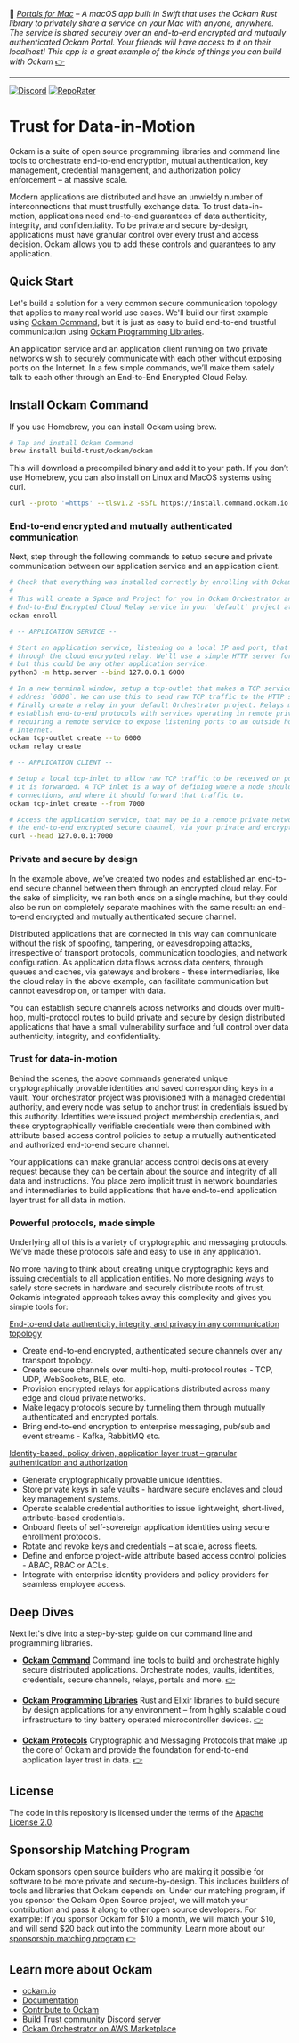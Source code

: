 🚀 _[Portals for Mac](https://github.com/build-trust/ockam/blob/develop/examples/app/portals/README.md) – A macOS app built in Swift that uses the Ockam Rust library to privately share a service on your Mac with anyone, anywhere. The service is shared securely over an end-to-end encrypted and mutually authenticated Ockam Portal. Your friends will have access to it on their *localhost*! This app is a great example of the kinds of things you can build with Ockam_ [👉](https://github.com/build-trust/ockam/blob/develop/examples/app/portals/README.md)

---

<a href="https://discord.gg/RAbjRr3kds"><img alt="Discord" src="https://img.shields.io/discord/1074960884490833952?label=Discord&logo=discord&style=flat&logoColor=white"></a>
[![RepoRater](https://repo-rater.eddiehub.io/api/badge?owner=build-trust&name=ockam)](https://repo-rater.eddiehub.io/rate?owner=build-trust&name=ockam)


# Trust for Data-in-Motion

Ockam is a suite of open source programming libraries and command line tools to
orchestrate end-to-end encryption, mutual authentication, key management, credential
management, and authorization policy enforcement – at massive scale.

Modern applications are distributed and have an unwieldy number of
interconnections that must trustfully exchange data. To trust data-in-motion,
applications need end-to-end guarantees of data authenticity, integrity, and
confidentiality. To be private and secure by-design, applications must have
granular control over every trust and access decision. Ockam allows you to add
these controls and guarantees to any application.

## Quick Start

Let's build a solution for a very common secure communication topology that
applies to many real world use cases. We'll build our first example using
[Ockam Command](https://docs.ockam.io/reference/command), but it is just as easy
to build end-to-end trustful communication using
[Ockam Programming Libraries](https://docs.ockam.io/reference/libraries/rust).

An application service and an application client running on two private networks
wish to securely communicate with each other without exposing ports on the
Internet. In a few simple commands, we’ll make them safely talk to each other
through an End-to-End Encrypted Cloud Relay.

## Install Ockam Command

If you use Homebrew, you can install Ockam using brew.

```bash
# Tap and install Ockam Command
brew install build-trust/ockam/ockam
```

This will download a precompiled binary and add it to your path.
If you don’t use Homebrew, you can also install on Linux and MacOS systems using curl.

```bash
curl --proto '=https' --tlsv1.2 -sSfL https://install.command.ockam.io | bash
```

### End-to-end encrypted and mutually authenticated communication

Next, step through the following commands to setup secure and private
communication between our application service and an application client.

```bash
# Check that everything was installed correctly by enrolling with Ockam Orchestrator.
#
# This will create a Space and Project for you in Ockam Orchestrator and provision an
# End-to-End Encrypted Cloud Relay service in your `default` project at `/project/default`.
ockam enroll

# -- APPLICATION SERVICE --

# Start an application service, listening on a local IP and port, that clients would access
# through the cloud encrypted relay. We'll use a simple HTTP server for this first example
# but this could be any other application service.
python3 -m http.server --bind 127.0.0.1 6000

# In a new terminal window, setup a tcp-outlet that makes a TCP service available at the given
# address `6000`. We can use this to send raw TCP traffic to the HTTP server on port `6000`.
# Finally create a relay in your default Orchestrator project. Relays make it possible to
# establish end-to-end protocols with services operating in remote private networks, without
# requiring a remote service to expose listening ports to an outside hostile network like the
# Internet.
ockam tcp-outlet create --to 6000
ockam relay create

# -- APPLICATION CLIENT --

# Setup a local tcp-inlet to allow raw TCP traffic to be received on port `7000` before
# it is forwarded. A TCP inlet is a way of defining where a node should be listening for
# connections, and where it should forward that traffic to.
ockam tcp-inlet create --from 7000

# Access the application service, that may be in a remote private network though
# the end-to-end encrypted secure channel, via your private and encrypted cloud relay.
curl --head 127.0.0.1:7000
```

### Private and secure by design

In the example above, we’ve created two nodes and established an end-to-end
secure channel between them through an encrypted cloud relay. For the sake of
simplicity, we ran both ends on a single machine, but they could also be run on
completely separate machines with the same result: an end-to-end encrypted and
mutually authenticated secure channel.

Distributed applications that are connected in this way can communicate without
the risk of spoofing, tampering, or eavesdropping attacks, irrespective of transport
protocols, communication topologies, and network configuration. As application
data flows across data centers, through queues and caches, via gateways and
brokers - these intermediaries, like the cloud relay in the above example, can
facilitate communication but cannot eavesdrop on, or tamper with data.

You can establish secure channels across networks and clouds over multi-hop,
multi-protocol routes to build private and secure by design distributed applications
that have a small vulnerability surface and full control over data authenticity,
integrity, and confidentiality.

### Trust for data-in-motion

Behind the scenes, the above commands generated unique cryptographically
provable identities and saved corresponding keys in a vault. Your orchestrator
project was provisioned with a managed credential authority, and every node was
setup to anchor trust in credentials issued by this authority. Identities were
issued project membership credentials, and these cryptographically verifiable
credentials were then combined with attribute based access control policies to
setup a mutually authenticated and authorized end-to-end secure channel.

Your applications can make granular access control decisions at every request
because they can be certain about the source and integrity of all data and instructions.
You place zero implicit trust in network boundaries and intermediaries to build
applications that have end-to-end application layer trust for all data in motion.

### Powerful protocols, made simple

Underlying all of this is a variety of cryptographic and messaging protocols.
We’ve made these protocols safe and easy to use in any application.

No more having to think about creating unique cryptographic keys and issuing
credentials to all application entities. No more designing ways to safely store
secrets in hardware and securely distribute roots of trust. Ockam’s integrated
approach takes away this complexity and gives you simple tools for:

<ins>End-to-end data authenticity, integrity, and privacy in any communication topology</ins>

* Create end-to-end encrypted, authenticated secure channels over any transport topology.
* Create secure channels over multi-hop, multi-protocol routes - TCP, UDP, WebSockets, BLE, etc.
* Provision encrypted relays for applications distributed across many edge and cloud private networks.
* Make legacy protocols secure by tunneling them through mutually authenticated and encrypted portals.
* Bring end-to-end encryption to enterprise messaging, pub/sub and event streams - Kafka, RabbitMQ etc.

<ins>Identity-based, policy driven, application layer trust – granular authentication and authorization</ins>

* Generate cryptographically provable unique identities.
* Store private keys in safe vaults - hardware secure enclaves and cloud key management systems.
* Operate scalable credential authorities to issue lightweight, short-lived, attribute-based credentials.
* Onboard fleets of self-sovereign application identities using secure enrollment protocols.
* Rotate and revoke keys and credentials – at scale, across fleets.
* Define and enforce project-wide attribute based access control policies - ABAC, RBAC or ACLs.
* Integrate with enterprise identity providers and policy providers for seamless employee access.

## Deep Dives

Next let's dive into a step-by-step guide on our command line and programming libraries.

* [__Ockam Command__](https://docs.ockam.io/reference/command)
Command line tools to build and orchestrate highly secure distributed applications.
Orchestrate nodes, vaults, identities, credentials, secure channels, relays, portals and more.
[👉](https://docs.ockam.io/reference/command)

* [__Ockam Programming Libraries__](https://docs.ockam.io/reference/libraries)
Rust and Elixir libraries to build secure by design applications for any environment
– from highly scalable cloud infrastructure to tiny battery operated microcontroller devices.
[👉](https://docs.ockam.io/reference/libraries)

* [__Ockam Protocols__](https://docs.ockam.io/reference/protocols)
Cryptographic and Messaging Protocols that make up the core of Ockam and provide the foundation for end-to-end application layer trust in data.
[👉](https://docs.ockam.io/reference/libraries)

## License

The code in this repository is licensed under the terms of the [Apache License 2.0](LICENSE).

## Sponsorship Matching Program

Ockam sponsors open source builders who are making it possible for software to be more private and secure-by-design. This includes builders of tools and libraries that Ockam depends on. Under our matching program, if you sponsor the Ockam Open Source project, we will match your contribution and pass it along to other open source developers. For example: If you sponsor Ockam for $10 a month, we will match your $10, and will send $20 back out into the community. Learn more about our [sponsorship matching program](https://github.com/sponsors/build-trust) [👉](https://github.com/sponsors/build-trust)

## Learn more about Ockam

- [ockam.io](https://www.ockam.io/)
- [Documentation](https://docs.ockam.io/)
- [Contribute to Ockam](https://github.com/build-trust/.github/blob/main/CONTRIBUTING.md#contributing-to-ockam-on-github)
- [Build Trust community Discord server](https://discord.gg/RAbjRr3kds)
- [Ockam Orchestrator on AWS Marketplace](https://aws.amazon.com/marketplace/pp/prodview-wsd42efzcpsxk)

